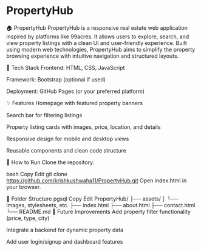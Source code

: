 # PropertyHub
🏠 PropertyHub
PropertyHub is a responsive real estate web application inspired by platforms like 99acres. It allows users to explore, search, and view property listings with a clean UI and user-friendly experience. Built using modern web technologies, PropertyHub aims to simplify the property browsing experience with intuitive navigation and structured layouts.

🔧 Tech Stack
Frontend: HTML, CSS, JavaScript

Framework: Bootstrap (optional if used)

Deployment: GitHub Pages (or your preferred platform)

✨ Features
Homepage with featured property banners

Search bar for filtering listings

Property listing cards with images, price, location, and details

Responsive design for mobile and desktop views

Reusable components and clean code structure

🚀 How to Run
Clone the repository:

bash
Copy
Edit
git clone https://github.com/krishkushwaha11/PropertyHub.git
Open index.html in your browser.

📁 Folder Structure
pgsql
Copy
Edit
PropertyHub/
├── assets/
│   └── images, stylesheets, etc.
├── index.html
├── about.html
├── contact.html
└── README.md
📌 Future Improvements
Add property filter functionality (price, type, city)

Integrate a backend for dynamic property data

Add user login/signup and dashboard features
